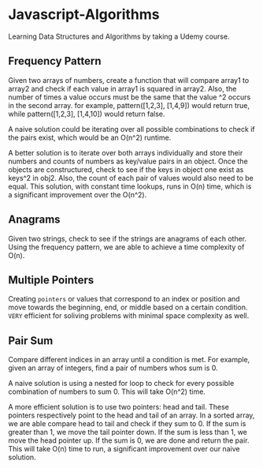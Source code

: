 # Javascript-Algorithms

Learning Data Structures and Algorithms by taking a Udemy course.

## Frequency Pattern
Given two arrays of numbers, create a function that will compare array1 to array2 and check if each value in array1 is squared in array2.
Also, the number of times a value occurs must be the same that the value ^2 occurs in the second array. for example, pattern([1,2,3], [1,4,9]) would return true, while pattern([1,2,3], [1,4,10]) would return false.

A naive solution could be iterating over all possible combinations to check if the pairs exist, which would be an O(n^2) runtime.

A better solution is to iterate over both arrays individually and store their numbers and counts of numbers as key/value pairs in an object. Once the objects are constructured, check to see if the keys in object one exist as keys^2 in obj2. Also, the count of each pair of values would also need to be equal.  This solution, with constant time lookups, runs in O(n) time, which is a significant improvement over the O(n^2).

## Anagrams
Given two strings, check to see if the strings are anagrams of each other.  Using the frequency pattern, we are able to achieve a time complexity of O(n).

## Multiple Pointers
Creating `pointers` or values that correspond to an index or position and move towards the beginning, end, or middle based on a certain condition. `VERY` efficient for soliving problems with minimal space complexity as well.

## Pair Sum
Compare different indices in an array until a condition is met. For example, given an array of integers, find a pair of numbers whos sum is 0.

A naive solution is using a nested for loop to check for every possible combination of numbers to sum 0. This will take O(n^2) time.

A more efficient solution is to use two pointers: head and tail. These pointers respectively point to the head and tail of an array. In a sorted array, we are able compare head to tail and check if they sum to 0. If the sum is greater than 1, we move the tail pointer down. If the sum is less than 1, we move the head pointer up. If the sum is 0, we are done and return the pair.  This will take O(n) time to run, a significant improvement over our naive solution.
